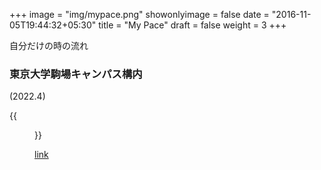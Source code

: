 +++
image = "img/mypace.png"
showonlyimage = false
date = "2016-11-05T19:44:32+05:30"
title = "My Pace"
draft = false
weight = 3
+++

自分だけの時の流れ
<!--more-->


### 東京大学駒場キャンパス構内

(2022.4)

{{<figure src="/img/mypace2.png" class="inline" link="" alt="">}}

[link](https://mypaceproject.weebly.com/)